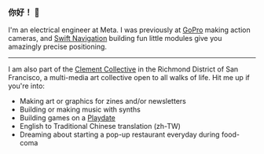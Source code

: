 ### 你好！ 👋

I'm an electrical engineer at Meta. I was previously at [GoPro](https://gopro.com) making action cameras, and [Swift Navigation](https://www.swiftnav.com) building fun little modules give you amazingly precise positioning.

---

I am also part of the [Clement Collective](https://clementcollective.org/) in the Richmond District of San Francisco, a multi-media art collective open to all walks of life. 
Hit me up if you're into:
- Making art or graphics for zines and/or newsletters
- Building or making music with synths
- Building games on a [Playdate](https://play.date)
- English to Traditional Chinese translation (zh-TW)
- Dreaming about starting a pop-up restaurant everyday during food-coma


<!--
**acer/acer** is a ✨ _special_ ✨ repository because its `README.md` (this file) appears on your GitHub profile.

Here are some ideas to get you started:

- 🔭 I’m currently working on ...
- 🌱 I’m currently learning ...
- 👯 I’m looking to collaborate on ...
- 🤔 I’m looking for help with ...
- 💬 Ask me about ...
- 📫 How to reach me: ...
- 😄 Pronouns: ...
- ⚡ Fun fact: ...

-->
